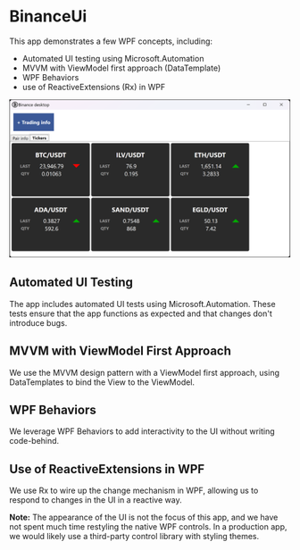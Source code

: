 ﻿# BinanceUi

This app demonstrates a few WPF concepts, including:

- Automated UI testing using Microsoft.Automation
- MVVM with ViewModel first approach (DataTemplate)
- WPF Behaviors
- use of ReactiveExtensions (Rx) in WPF

![Binance UI render](https://raw.githubusercontent.com/plop44/BinanceUi/main/BinanceUi.png)

## Automated UI Testing

The app includes automated UI tests using Microsoft.Automation. These tests ensure that the app functions as expected and that changes don't introduce bugs.

## MVVM with ViewModel First Approach

We use the MVVM design pattern with a ViewModel first approach, using DataTemplates to bind the View to the ViewModel.

## WPF Behaviors

We leverage WPF Behaviors to add interactivity to the UI without writing code-behind.

## Use of ReactiveExtensions in WPF

We use Rx to wire up the change mechanism in WPF, allowing us to respond to changes in the UI in a reactive way.

**Note:** The appearance of the UI is not the focus of this app, and we have not spent much time restyling the native WPF controls. In a production app, we would likely use a third-party control library with styling themes.
